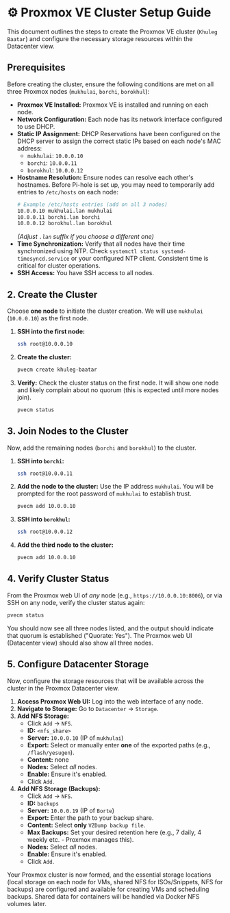 # ⚙️ Proxmox VE Cluster Setup Guide

This document outlines the steps to create the Proxmox VE cluster (`Khuleg Baatar`)
and configure the necessary storage resources within the Datacenter view.

## Prerequisites
Before creating the cluster, ensure the following conditions are met on all three Proxmox nodes (`mukhulai`, `borchi`, `borokhul`):

* **Proxmox VE Installed:** Proxmox VE is installed and running on each node.
* **Network Configuration:** Each node has its network interface configured to use DHCP.
* **Static IP Assignment:** DHCP Reservations have been configured on the DHCP server to assign the correct static IPs based on each node's MAC address:
    * `mukhulai`: `10.0.0.10`
    * `borchi`: `10.0.0.11`
    * `borokhul`: `10.0.0.12`
* **Hostname Resolution:** Ensure nodes can resolve each other's hostnames. Before Pi-hole is set up, you may need to temporarily add entries to `/etc/hosts` on each node:
    ```bash
    # Example /etc/hosts entries (add on all 3 nodes)
    10.0.0.10 mukhulai.lan mukhulai
    10.0.0.11 borchi.lan borchi
    10.0.0.12 borokhul.lan borokhul
    ```
    *(Adjust `.lan` suffix if you choose a different one)*
* **Time Synchronization:** Verify that all nodes have their time synchronized using NTP. Check `systemctl status systemd-timesyncd.service` or your configured NTP client. Consistent time is critical for cluster operations.
* **SSH Access:** You have SSH access to all nodes.

## 2. Create the Cluster
Choose **one node** to initiate the cluster creation. We will use `mukhulai` (`10.0.0.10`) as the first node.

1.  **SSH into the first node:**
    ```bash
    ssh root@10.0.0.10
    ```
2.  **Create the cluster:**
    ```bash
    pvecm create khuleg-baatar
    ```
3.  **Verify:** Check the cluster status on the first node. It will show one node and likely complain about no quorum (this is expected until more nodes join).
    ```bash
    pvecm status
    ```

## 3. Join Nodes to the Cluster
Now, add the remaining nodes (`borchi` and `borokhul`) to the cluster.

1.  **SSH into `borchi`:**
    ```bash
    ssh root@10.0.0.11
    ```
2.  **Add the node to the cluster:** Use the IP address `mukhulai`. You will be prompted for the root password of `mukhulai` to establish trust.
    ```bash
    pvecm add 10.0.0.10
    ```
3.  **SSH into `borokhul`:**
    ```bash
    ssh root@10.0.0.12
    ```
4.  **Add the third node to the cluster:**
    ```bash
    pvecm add 10.0.0.10
    ```

## 4. Verify Cluster Status
From the Proxmox web UI of *any* node (e.g., `https://10.0.0.10:8006`), or via SSH on any node, verify the cluster status again:

```bash
pvecm status
```

You should now see all three nodes listed, and the output should indicate that quorum is established ("Quorate: Yes").
The Proxmox web UI (Datacenter view) should also show all three nodes.

## 5. Configure Datacenter Storage
Now, configure the storage resources that will be available across the cluster in the Proxmox Datacenter view.

1.  **Access Proxmox Web UI:** Log into the web interface of any node.
2.  **Navigate to Storage:** Go to `Datacenter` -> `Storage`.
3.  **Add NFS Storage:**
    * Click `Add` -> `NFS`.
    * **ID:** `<nfs_share>`
    * **Server:** `10.0.0.10` (IP of `mukhulai`)
    * **Export:** Select or manually enter **one** of the exported paths (e.g., `/flash/yesugen`).
    * **Content:** none
    * **Nodes:** Select *all* nodes.
    * **Enable:** Ensure it's enabled.
    * Click `Add`.
4.  **Add NFS Storage (Backups):**
    * Click `Add` -> `NFS`.
    * **ID:** `backups`
    * **Server:** `10.0.0.19` (IP of `Borte`)
    * **Export:** Enter the path to your backup share.
    * **Content:** Select **only** `VZDump backup file`.
    * **Max Backups:** Set your desired retention here (e.g., 7 daily, 4 weekly etc. - Proxmox manages this).
    * **Nodes:** Select *all* nodes.
    * **Enable:** Ensure it's enabled.
    * Click `Add`.

Your Proxmox cluster is now formed, and the essential storage locations (local storage on each node for VMs, shared NFS for ISOs/Snippets, NFS for backups) are configured and available for creating VMs and scheduling backups. Shared data for containers will be handled via Docker NFS volumes later.
